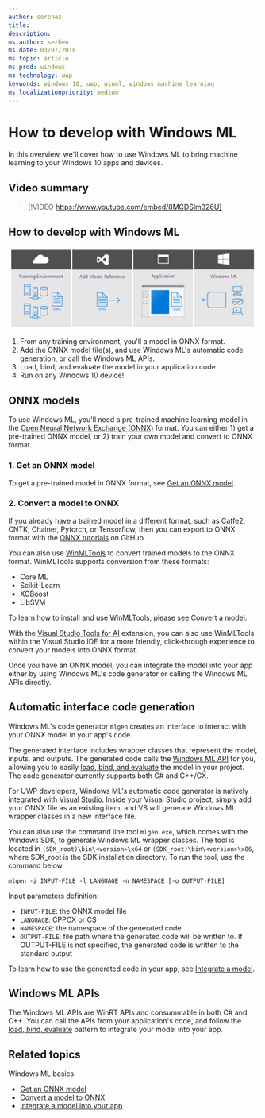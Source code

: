 ```yaml
---
author: serenaz
title: 
description: 
ms.author: sezhen
ms.date: 03/07/2018
ms.topic: article
ms.prod: windows
ms.technology: uwp
keywords: windows 10, uwp, winml, windows machine learning
ms.localizationpriority: medium
---
```


# How to develop with Windows ML

In this overview, we'll cover how to use Windows ML to bring machine learning to your Windows 10 apps and devices.

## Video summary

> [!VIDEO https://www.youtube.com/embed/8MCDSlm326U]

## How to develop with Windows ML

![windows ML developer flow](images/winmlstory.png)

1. From any training environment, you'll a model in ONNX format.
2. Add the ONNX model file(s), and use Windows ML's automatic code generation, or call the Windows ML APIs.
3. Load, bind, and evaluate the model in your application code.
4. Run on any Windows 10 device!

## ONNX models

To use Windows ML, you'll need a pre-trained machine learning model in the [Open Neural Network Exchange (ONNX)](https://onnx.ai) format. You can either 1) get a pre-trained ONNX model, or 2) train your own model and convert to ONNX format.

### 1. Get an ONNX model
To get a pre-trained model in ONNX format, see [Get an ONNX model](get-onnx-model.md).

### 2. Convert a model to ONNX

If you already have a trained model in a different format, such as Caffe2, CNTK, Chainer, Pytorch, or Tensorflow, then you can export to ONNX format with the [ONNX tutorials](https://github.com/onnx/tutorials) on GitHub.

You can also use [WinMLTools](https://pypi.org/project/winmltools/) to convert trained models to the ONNX format. WinMLTools supports conversion from these formats:

- Core ML
- Scikit-Learn
- XGBoost
- LibSVM

To learn how to install and use WinMLTools, please see [Convert a model](conversion-samples.md).

With the [Visual Studio Tools for AI](https://github.com/Microsoft/vs-tools-for-ai/) extension, you can also use WinMLTools within the Visual Studio IDE for a more friendly, click-through experience to convert your models into ONNX format.

Once you have an ONNX model, you can integrate the model into your app either by using Windows ML's code generator or calling the Windows ML APIs directly.

## Automatic interface code generation

Windows ML's code generator `mlgen` creates an interface to interact with your ONNX model in your app's code. 

The generated interface includes wrapper classes that represent the model, inputs, and outputs. The generated code calls the [Windows ML API](/uwp/api/windows.ai.machinelearning.preview) for you, allowing you to easily [load, bind, and evaluate](integrate-model.md) the model in your project. The code generator currently supports both C# and C++/CX.

For UWP developers, Windows ML's automatic code generator is natively integrated with [Visual Studio](https://developer.microsoft.com/windows/downloads). Inside your Visual Studio project, simply add your ONNX file as an existing item, and VS will generate Windows ML wrapper classes in a new interface file.

You can also use the command line tool `mlgen.exe`, which comes with the Windows SDK, to generate Windows ML wrapper classes. The tool is located in `(SDK_root)\bin\<version>\x64` or `(SDK_root)\bin\<version>\x86`, where SDK_root is the SDK installation directory. To run the tool, use the command below.

```
mlgen -i INPUT-FILE -l LANGUAGE -n NAMESPACE [-o OUTPUT-FILE]
```

Input parameters definition:

- `INPUT-FILE`: the ONNX model file
- `LANGUAGE`: CPPCX or CS
- `NAMESPACE`: the namespace of the generated code
- `OUTPUT-FILE`: file path where the generated code will be written to. If OUTPUT-FILE is not specified, the generated code is written to the standard output

To learn how to use the generated code in your app, see [Integrate a model](integrate-model.md).

## Windows ML APIs

The Windows ML APIs are WinRT APIs and consummable in both C# and C++. You can call the APIs from your application's code, and follow the [load, bind, evaluate](integrate-model.md) pattern to integrate your model into your app.

## Related topics

Windows ML basics:

- [Get an ONNX model](get-onnx-model.md)
- [Convert a model to ONNX](conversion-samples.md)
- [Integrate a model into your app](integrate-model.md)